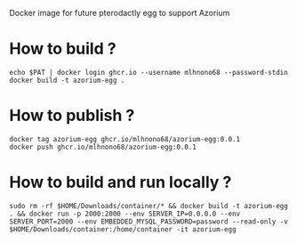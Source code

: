 Docker image for future pterodactly egg to support Azorium

# How to build ?
```shell
echo $PAT | docker login ghcr.io --username mlhnono68 --password-stdin
docker build -t azorium-egg .
```

# How to publish ?
```shell
docker tag azorium-egg ghcr.io/mlhnono68/azorium-egg:0.0.1
docker push ghcr.io/mlhnono68/azorium-egg:0.0.1
```

# How to build and run locally ?
```shell
sudo rm -rf $HOME/Downloads/container/* && docker build -t azorium-egg . && docker run -p 2000:2000 --env SERVER_IP=0.0.0.0 --env SERVER_PORT=2000 --env EMBEDDED_MYSQL_PASSWORD=password --read-only -v $HOME/Downloads/container:/home/container -it azorium-egg
```